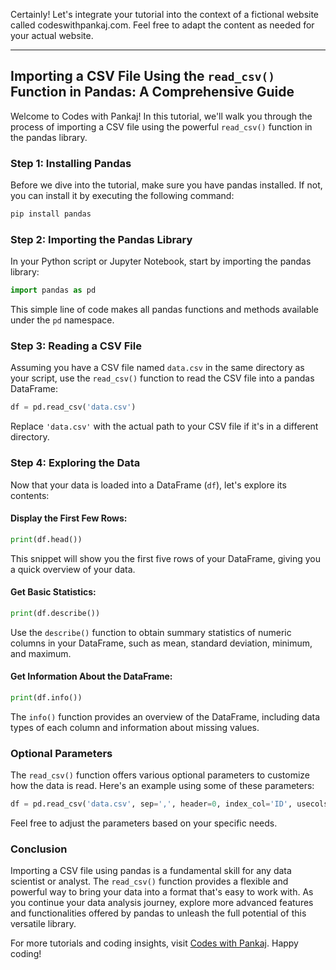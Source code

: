 Certainly! Let's integrate your tutorial into the context of a fictional website called codeswithpankaj.com. Feel free to adapt the content as needed for your actual website.

---

## Importing a CSV File Using the `read_csv()` Function in Pandas: A Comprehensive Guide

Welcome to Codes with Pankaj! In this tutorial, we'll walk you through the process of importing a CSV file using the powerful `read_csv()` function in the pandas library.

### Step 1: Installing Pandas

Before we dive into the tutorial, make sure you have pandas installed. If not, you can install it by executing the following command:

```bash
pip install pandas
```

### Step 2: Importing the Pandas Library

In your Python script or Jupyter Notebook, start by importing the pandas library:

```python
import pandas as pd
```

This simple line of code makes all pandas functions and methods available under the `pd` namespace.

### Step 3: Reading a CSV File

Assuming you have a CSV file named `data.csv` in the same directory as your script, use the `read_csv()` function to read the CSV file into a pandas DataFrame:

```python
df = pd.read_csv('data.csv')
```

Replace `'data.csv'` with the actual path to your CSV file if it's in a different directory.

### Step 4: Exploring the Data

Now that your data is loaded into a DataFrame (`df`), let's explore its contents:

#### Display the First Few Rows:

```python
print(df.head())
```

This snippet will show you the first five rows of your DataFrame, giving you a quick overview of your data.

#### Get Basic Statistics:

```python
print(df.describe())
```

Use the `describe()` function to obtain summary statistics of numeric columns in your DataFrame, such as mean, standard deviation, minimum, and maximum.

#### Get Information About the DataFrame:

```python
print(df.info())
```

The `info()` function provides an overview of the DataFrame, including data types of each column and information about missing values.

### Optional Parameters

The `read_csv()` function offers various optional parameters to customize how the data is read. Here's an example using some of these parameters:

```python
df = pd.read_csv('data.csv', sep=',', header=0, index_col='ID', usecols=['ID', 'Name', 'Age'], dtype={'Age': int})
```

Feel free to adjust the parameters based on your specific needs.

### Conclusion

Importing a CSV file using pandas is a fundamental skill for any data scientist or analyst. The `read_csv()` function provides a flexible and powerful way to bring your data into a format that's easy to work with. As you continue your data analysis journey, explore more advanced features and functionalities offered by pandas to unleash the full potential of this versatile library.

For more tutorials and coding insights, visit [Codes with Pankaj](https://www.codeswithpankaj.com). Happy coding!
